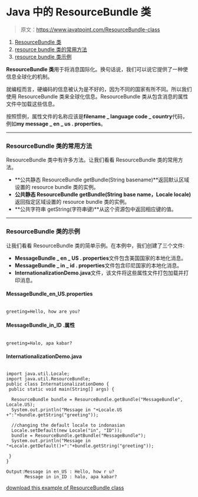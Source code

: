 # Java 中的 ResourceBundle 类

> 原文：<https://www.javatpoint.com/ResourceBundle-class>

1.  [ResourceBundle 类](#)
2.  [resource bundle 类的常用方法](#resourcemethods)
3.  [resource bundle 类示例](#resourceex1)

**ResourceBundle 类**用于将消息国际化。换句话说，我们可以说它提供了一种使信息全球化的机制。

就编程而言，硬编码的信息被认为是不好的，因为不同的国家有所不同。所以我们使用 ResourceBundle 类来全球化信息。ResourceBundle 类从包含消息的属性文件中加载这些信息。

按照惯例，属性文件的名称应该是**filename _ language code _ country**代码，例如**my message _ en _ us . properties**。

* * *

### ResourceBundle 类的常用方法

ResourceBundle 类中有许多方法。让我们看看 ResourceBundle 类的常用方法。

*   **公共静态 ResourceBundle getBundle(String basename)**返回默认区域设置的 resource bundle 类的实例。
*   **公共静态 ResourceBundle getBundle(String base name，Locale locale)** 返回指定区域设置的 resource bundle 类的实例。
*   **公共字符串 getString(字符串键)**从这个资源包中返回相应键的值。

* * *

### ResourceBundle 类的示例

让我们看看 ResourceBundle 类的简单示例。在本例中，我们创建了三个文件:

*   **MessageBundle _ en _ US . properties**文件包含美国国家的本地化消息。
*   **MessageBundle _ in _ id . properties**文件包含印尼国家的本地化消息。
*   **InternationalizationDemo.java**文件，该文件将这些属性文件打包加载并打印消息。

#### MessageBundle_en_US.properties

```

greeting=Hello, how are you?

```

#### MessageBundle_in_ID .属性

```

greeting=Halo, apa kabar?

```

#### InternationalizationDemo.java

```

import java.util.Locale;
import java.util.ResourceBundle;
public class InternationalizationDemo {
 public static void main(String[] args) {

  ResourceBundle bundle = ResourceBundle.getBundle("MessageBundle", Locale.US);
  System.out.println("Message in "+Locale.US +":"+bundle.getString("greeting"));

  //changing the default locale to indonasian 
  Locale.setDefault(new Locale("in", "ID"));
  bundle = ResourceBundle.getBundle("MessageBundle");
  System.out.println("Message in "+Locale.getDefault()+":"+bundle.getString("greeting"));

 }
}

```

```
Output:Message in en_US : Hello, how r u?
       Message in in_ID : halo, apa kabar?

```

[download this example of ResourceBundle class](https://static.javatpoint.com/src/i18n/resource.zip)